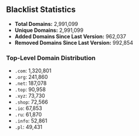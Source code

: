 ## Blacklist Statistics

- **Total Domains:** 2,991,099
- **Unique Domains:** 2,991,099
- **Added Domains Since Last Version:** 962,037
- **Removed Domains Since Last Version:** 992,854

### Top-Level Domain Distribution

-  `.com`: 1,320,801
-  `.org`: 241,860
-  `.net`: 187,078
-  `.top`: 90,958
-  `.xyz`: 73,730
-  `.shop`: 72,566
-  `.io`: 67,853
-  `.ru`: 61,870
-  `.info`: 52,861
-  `.pl`: 49,431
